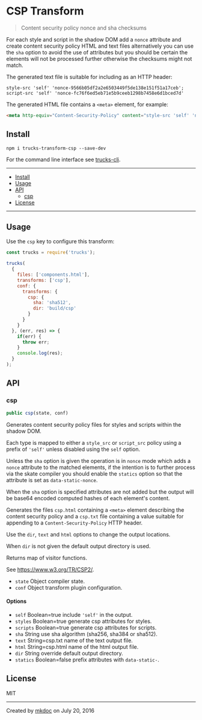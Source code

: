 # CSP Transform

> Content security policy nonce and sha checksums

For each style and script in the shadow DOM add a `nonce` attribute and create content security policy HTML and text files alternatively you can use the `sha` option to avoid the use of attributes but you should be certain the elements will not be processed further otherwise the checksums might not match.

The generated text file is suitable for including as an HTTP header:

```
style-src 'self' 'nonce-9566b05df2a2e6503449f5de138e151f51a17ceb'; script-src 'self' 'nonce-fc76f6ed5eb71e5b9ceeb1298b7458e6d1bced7d'
```

The generated HTML file contains a `<meta>` element, for example:

```html
<meta http-equiv="Content-Security-Policy" content="style-src 'self' 'nonce-9566b05df2a2e6503449f5de138e151f51a17ceb'; script-src 'self' 'nonce-fc76f6ed5eb71e5b9ceeb1298b7458e6d1bced7d'">
```

## Install

```
npm i trucks-transform-csp --save-dev
```

For the command line interface see [trucks-cli][].

---

- [Install](#install)
- [Usage](#usage)
- [API](#api)
  - [csp](#csp)
- [License](#license)

---

## Usage

Use the `csp` key to configure this transform:

```javascript
const trucks = require('trucks');

trucks(
  {
    files: ['components.html'],
    transforms: ['csp'],
    conf: {
      transforms: {
        csp: {
          sha: 'sha512',
          dir: 'build/csp'
        } 
      }
    }
  }, (err, res) => {
    if(err) {
      throw err; 
    }
    console.log(res);
  }
);
```

## API

### csp

```javascript
public csp(state, conf)
```

Generates content security policy files for styles and scripts within the
shadow DOM.

Each type is mapped to either a `style_src` or `script_src` policy using a
prefix of `'self'` unless disabled using the `self` option.

Unless the `sha` option is given the operation is in `nonce` mode which
adds a `nonce` attribute to the matched elements, if the intention is to
further process via the skate compiler you should enable the `statics`
option so that the attribute is set as `data-static-nonce`.

When the `sha` option is specified attributes are not added but the output
will be base64 encoded computed hashes of each element's content.

Generates the files `csp.html` containing a `<meta>` element describing
the content security policy and a `csp.txt` file containing a value
suitable for appending to a `Content-Security-Policy` HTTP header.

Use the `dir`, `text` and `html` options to change the output locations.

When `dir` is not given the default output directory is used.

Returns map of visitor functions.

See https://www.w3.org/TR/CSP2/.

* `state` Object compiler state.
* `conf` Object transform plugin configuration.

#### Options

* `self` Boolean=true include `'self'` in the output.
* `styles` Boolean=true generate csp attributes for styles.
* `scripts` Boolean=true generate csp attributes for scripts.
* `sha` String use sha algorithm (sha256, sha384 or sha512).
* `text` String=csp.txt name of the text output file.
* `html` String=csp.html name of the html output file.
* `dir` String override default output directory.
* `statics` Boolean=false prefix attributes with `data-static-`.

## License

MIT

---

Created by [mkdoc](https://github.com/mkdoc/mkdoc) on July 20, 2016

[trucks]: https://github.com/tmpfs/trucks
[trucks-cli]: https://github.com/tmpfs/trucks/blob/master/packages/trucks-cli
[skatejs]: https://github.com/skatejs/skatejs
[webcomponents]: https://github.com/w3c/webcomponents
[shadow-dom]: https://w3c.github.io/webcomponents/spec/shadow/
[custom-elements]: https://www.w3.org/TR/custom-elements/
[html-imports]: https://w3c.github.io/webcomponents/spec/imports/
[html-templates]: https://html.spec.whatwg.org/multipage/scripting.html#the-template-element
[polymer]: https://www.polymer-project.org/1.0/
[react]: https://facebook.github.io/react/
[react-webcomponents]: https://github.com/facebook/react/issues/5052
[react-integration]: https://github.com/skatejs/react-integration
[mozilla-webcomponents]: https://hacks.mozilla.org/2014/12/mozilla-and-web-components/
[csp]: http://content-security-policy.com/
[npm]: https://www.npmjs.com/
[postcss]: https://github.com/postcss/postcss
[mkdoc]: https://github.com/mkdoc/mkdoc
[mkapi]: https://github.com/mkdoc/mkapi
[mkparse]: https://github.com/mkdoc/mkparse
[jshint]: http://jshint.com
[jscs]: http://jscs.info
[sources]: https://github.com/tmpfs/trucks/blob/master/packages/plugin-sources
[load]: https://github.com/tmpfs/trucks/blob/master/packages/plugin-load
[parse]: https://github.com/tmpfs/trucks/blob/master/packages/plugin-parse
[transform]: https://github.com/tmpfs/trucks/blob/master/packages/plugin-transform
[generate]: https://github.com/tmpfs/trucks/blob/master/packages/plugin-generate
[write]: https://github.com/tmpfs/trucks/blob/master/packages/plugin-write
[transform-csp]: https://github.com/tmpfs/trucks/blob/master/packages/transform-csp
[skate]: https://github.com/tmpfs/trucks/blob/master/packages/transform-skate
[stylus]: https://github.com/tmpfs/trucks/blob/master/packages/transform-stylus
[less]: https://github.com/tmpfs/trucks/blob/master/packages/transform-less
[sass]: https://github.com/tmpfs/trucks/blob/master/packages/transform-sass
[trim]: https://github.com/tmpfs/trucks/blob/master/packages/transform-trim
[tree]: https://github.com/tmpfs/trucks/blob/master/packages/transform-tree
[style-extract]: https://github.com/tmpfs/trucks/blob/master/packages/transform-style-extract
[style-inject]: https://github.com/tmpfs/trucks/blob/master/packages/transform-style-inject
[less-css]: http://lesscss.org/
[sass-css]: http://sass-lang.com/
[stylus-css]: http://stylus-lang.com/
[node-sass]: https://github.com/sass/node-sass
[archy]: https://github.com/substack/node-archy


